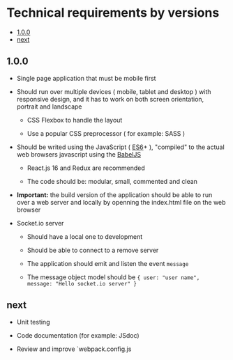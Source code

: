 # Technical requirements by versions

- [1.0.0](#100)
- [next](#next)

## 1.0.0

* Single page application that must be mobile first

* Should run over multiple devices ( mobile, tablet and desktop ) with responsive design, and it has to work on both screen orientation, portrait and landscape

  * CSS Flexbox to handle the layout

  * Use a popular CSS preprocessor ( for example: SASS )

* Should be writed using the JavaScript ( [ES6](http://es6-features.org/)+ ), "compiled" to the actual web browsers javascript using the [BabelJS](https://babeljs.io/)

  * React.js 16 and Redux are recommended

  * The code should be: modular, small, commented and clean

* **Important:** the build version of the application should be able to run over a web server and locally by openning the index.html file on the web browser

* Socket.io server

  * Should have a local one to development

  * Should be able to connect to a remove server

  * The application should emit and listen the event `message`

  * The message object model should be `{ user: "user name", message: "Hello socket.io server" }`


## next

* Unit testing

* Code documentation (for example: JSdoc)

* Review and improve `webpack.config.js
